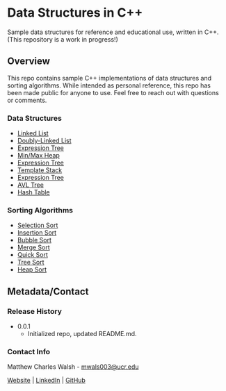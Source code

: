 # Data Structures in C++
Sample data structures for reference and educational use, written in C++. (This repository is a work in progress!)

## Overview
This repo contains sample C++ implementations of data structures and sorting algorithms. While intended as personal reference, this repo has been made public for anyone to use. Feel free to reach out with questions or comments.

### Data Structures
- [Linked List](https://github.com/mattcwalsh)
- [Doubly-Linked List](https://github.com/mattcwalsh)
- [Expression Tree](https://github.com/mattcwalsh)
- [Min/Max Heap](https://github.com/mattcwalsh)
- [Expression Tree](https://github.com/mattcwalsh)
- [Template Stack](https://github.com/mattcwalsh)
- [Expression Tree](https://github.com/mattcwalsh)
- [AVL Tree](https://github.com/mattcwalsh)
- [Hash Table](https://github.com/mattcwalsh/sample-data-structures/tree/master/data-structures/hash-tables)

### Sorting Algorithms
- [Selection Sort](https://github.com/mattcwalsh)
- [Insertion Sort](https://github.com/mattcwalsh)
- [Bubble Sort](https://github.com/mattcwalsh)
- [Merge Sort](https://github.com/mattcwalsh)
- [Quick Sort](https://github.com/mattcwalsh)
- [Tree Sort](https://github.com/mattcwalsh)
- [Heap Sort](https://github.com/mattcwalsh)

## Metadata/Contact

### Release History

* 0.0.1
   * Initialized repo, updated README.md.

### Contact Info
Matthew Charles Walsh - mwals003@ucr.edu

[Website](https://github.com/mattcwalsh) | [LinkedIn](https://github.com/mattcwalsh) | [GitHub](https://github.com/mattcwalsh)
